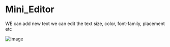 # Mini_Editor
WE can add new text
we can edit the text size, color, font-family, placement etc

![image](https://github.com/jaiwal-keshav/Mini_Editor/assets/83161782/c987e2b3-49a6-43ab-9c8d-bb04d5a60774)
